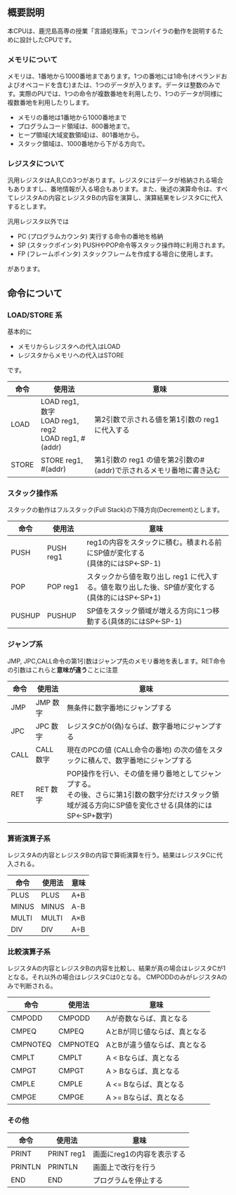 
## 概要説明
本CPUは、鹿児島高専の授業「言語処理系」でコンパイラの動作を説明するために設計したCPUです。

### メモリについて
メモリは、1番地から1000番地まであります。1つの番地には1命令(オペランドおよびオペコードを含む)または、1つのデータが入ります。データは整数のみです。実際のPUでは、1つの命令が複数番地を利用したり、1つのデータが同様に複数番地を利用したりします。


* メモリの番地は1番地から1000番地まで
* プログラムコード領域は、800番地まで。
* ヒープ領域(大域変数領域)は、801番地から。
* スタック領域は、1000番地から下がる方向で。

### レジスタについて
汎用レジスタはA,B,Cの3つがあります。レジスタにはデータが格納される場合もありますし、番地情報が入る場合もあります。また、後述の演算命令は、すべてレジスタAの内容とレジスタBの内容を演算し、演算結果をレジスタCに代入するとします。

汎用レジスタ以外では

* PC (プログラムカウンタ) 実行する命令の番地を格納
* SP (スタックポインタ) PUSHやPOP命令等スタック操作時に利用されます。
* FP (フレームポインタ) スタックフレームを作成する場合に使用します。

があります。

## 命令について

### LOAD/STORE 系
基本的に

* メモリからレジスタへの代入はLOAD
* レジスタからメモリへの代入はSTORE

です。

|命令|使用法|意味|
|----|-----|----|
|LOAD|LOAD reg1, 数字<br>LOAD reg1, reg2<br>LOAD reg1, #(addr) |第2引数で示される値を第1引数の reg1 に代入する|
|STORE|STORE reg1, #(addr)|第1引数の reg1 の値を第2引数の#(addr)で示されるメモリ番地に書き込む|

### スタック操作系

スタックの動作はフルスタック(Full Stack)の下降方向(Decrement)とします。

|命令 |使用法|意味|
|----|-----|----|
|PUSH  |PUSH reg1|reg1の内容をスタックに積む。積まれる前にSP値が変化する<br>(具体的にはSP←SP-1)|
|POP   |POP reg1 |スタックから値を取り出し reg1 に代入する。値を取り出した後、SP値が変化する<br>(具体的にはSP←SP+1)|
|PUSHUP|PUSHUP|SP値をスタック領域が増える方向に1つ移動する(具体的にはSP←SP-1)|

### ジャンプ系

JMP, JPC,CALL命令の第1引数はジャンプ先のメモリ番地を表します。RET命令の引数はこれらと**意味が違う**ことに注意

|命令|使用法|意味|
|----|-------|----|
|JMP |JMP 数字 |無条件に数字番地にジャンプする|
|JPC |JPC 数字 |レジスタCが0(偽)ならば、数字番地にジャンプする|
|CALL|CALL 数字|現在のPCの値 (CALL命令の番地) の次の値をスタックに積んで、数字番地にジャンプする|
|RET |RET 数字 |POP操作を行い、その値を帰り番地としてジャンプする。<br>その後、さらに第1引数の数字分だけスタック領域が減る方向にSP値を変化させる(具体的にはSP←SP+数字)|

### 算術演算子系

レジスタAの内容とレジスタBの内容で算術演算を行う。結果はレジスタCに代入される。

|命令|使用法|意味|
|-----|-----|---|
|PLUS |PLUS |A+B|
|MINUS|MINUS|A-B|
|MULTI|MULTI|A×B|
|DIV  |DIV  |A÷B|


### 比較演算子系

レジスタAの内容とレジスタBの内容を比較し、結果が真の場合はレジスタCが1となる。それ以外の場合はレジスタCは0となる。
CMPODDのみがレジスタAのみで判断される。

|命令|使用法|意味|
|---|-------|----|
|CMPODD|CMPODD|Aが奇数ならば、真となる|
|CMPEQ|CMPEQ|AとBが同じ値ならば、真となる|
|CMPNOTEQ|CMPNOTEQ|AとBが違う値ならば、真となる|
|CMPLT|CMPLT|A < Bならば、真となる|
|CMPGT|CMPGT|A > Bならば、真となる|
|CMPLE|CMPLE|A <= Bならば、真となる|
|CMPGE|CMPGE|A >= Bならば、真となる|

### その他

|命令|使用法  |意味|
|----|-------|----|
|PRINT  |PRINT reg1|画面にreg1の内容を表示する|
|PRINTLN|PRINTLN   |画面上で改行を行う|
|END    |END       |プログラムを停止する|
